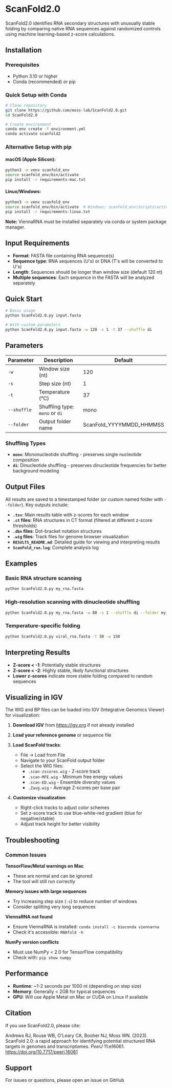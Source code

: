 # ScanFold2.0

ScanFold2.0 identifies RNA secondary structures with unusually stable folding by comparing native RNA sequences against randomized controls using machine learning-based z-score calculations.

## Installation

### Prerequisites
- Python 3.10 or higher
- Conda (recommended) or pip

### Quick Setup with Conda

```bash
# Clone repository
git clone https://github.com/moss-lab/ScanFold2.0.git
cd ScanFold2.0

# Create environment
conda env create -f environment.yml
conda activate scanfold2
```

### Alternative Setup with pip

#### macOS (Apple Silicon):
```bash
python3 -m venv scanfold_env
source scanfold_env/bin/activate
pip install -r requirements-mac.txt
```

#### Linux/Windows:
```bash
python3 -m venv scanfold_env
source scanfold_env/bin/activate  # Windows: scanfold_env\Scripts\activate
pip install -r requirements-linux.txt
```

**Note:** ViennaRNA must be installed separately via conda or system package manager.

## Input Requirements

- **Format**: FASTA file containing RNA sequence(s)
- **Sequence type**: RNA sequences (U's) or DNA (T's will be converted to U's)
- **Length**: Sequences should be longer than window size (default 120 nt)
- **Multiple sequences**: Each sequence in the FASTA will be analyzed separately

## Quick Start

```bash
# Basic usage
python ScanFold2.0.py input.fasta

# With custom parameters
python ScanFold2.0.py input.fasta -w 120 -s 1 -t 37 --shuffle di
```

## Parameters

| Parameter | Description | Default |
|-----------|-------------|----------|
| `-w` | Window size (nt) | 120 |
| `-s` | Step size (nt) | 1 |
| `-t` | Temperature (°C) | 37 |
| `--shuffle` | Shuffling type: `mono` or `di` | mono |
| `--folder` | Output folder name | ScanFold_YYYYMMDD_HHMMSS |

### Shuffling Types
- **`mono`**: Mononucleotide shuffling - preserves single nucleotide composition
- **`di`**: Dinucleotide shuffling - preserves dinucleotide frequencies for better background modeling

## Output Files

All results are saved to a timestamped folder (or custom named folder with `--folder`). Key outputs include:

- **`.tsv`**: Main results table with z-scores for each window
- **`.ct` files**: RNA structures in CT format (filtered at different z-score thresholds)
- **`.dbn` files**: Dot-bracket notation structures
- **`.wig` files**: Track files for genome browser visualization
- **`RESULTS_README.md`**: Detailed guide for viewing and interpreting results
- **`ScanFold_run.log`**: Complete analysis log

## Examples

### Basic RNA structure scanning
```bash
python ScanFold2.0.py my_rna.fasta
```

### High-resolution scanning with dinucleotide shuffling
```bash
python ScanFold2.0.py my_rna.fasta -w 80 -s 1 --shuffle di --folder my_analysis
```

### Temperature-specific folding
```bash
python ScanFold2.0.py viral_rna.fasta -t 30 -w 150
```

## Interpreting Results

- **Z-score < -1**: Potentially stable structures
- **Z-score < -2**: Highly stable, likely functional structures
- **Lower z-scores** indicate more stable folding compared to random sequences

## Visualizing in IGV

The WIG and BP files can be loaded into IGV (Integrative Genomics Viewer) for visualization:

1. **Download IGV** from https://igv.org if not already installed
2. **Load your reference genome** or sequence file
3. **Load ScanFold tracks**:
   - File → Load from File
   - Navigate to your ScanFold output folder
   - Select the WIG files:
     - `.scan-zscores.wig` - Z-score track
     - `.scan-MFE.wig` - Minimum free energy values
     - `.scan-ED.wig` - Ensemble diversity values
     - `.Zavg.wig` - Average Z-scores per base pair

4. **Customize visualization**:
   - Right-click tracks to adjust color schemes
   - Set z-score track to use blue-white-red gradient (blue for negative/stable)
   - Adjust track height for better visibility

## Troubleshooting

### Common Issues

**TensorFlow/Metal warnings on Mac**
- These are normal and can be ignored
- The tool will still run correctly

**Memory issues with large sequences**
- Try increasing step size (`-s`) to reduce number of windows
- Consider splitting very long sequences

**ViennaRNA not found**
- Ensure ViennaRNA is installed: `conda install -c bioconda viennarna`
- Check it's accessible: `RNAfold -h`

**NumPy version conflicts**
- Must use NumPy < 2.0 for TensorFlow compatibility
- Check with: `pip show numpy`

## Performance

- **Runtime**: ~1-2 seconds per 1000 nt (depending on step size)
- **Memory**: Generally < 2GB for typical sequences
- **GPU**: Will use Apple Metal on Mac or CUDA on Linux if available

## Citation

If you use ScanFold2.0, please cite:

Andrews RJ, Rouse WB, O'Leary CA, Booher NJ, Moss WN. (2023). ScanFold 2.0: a rapid approach for identifying potential structured RNA targets in genomes and transcriptomes. *PeerJ* 11:e16061. https://doi.org/10.7717/peerj.16061

## Support

For issues or questions, please open an issue on GitHub